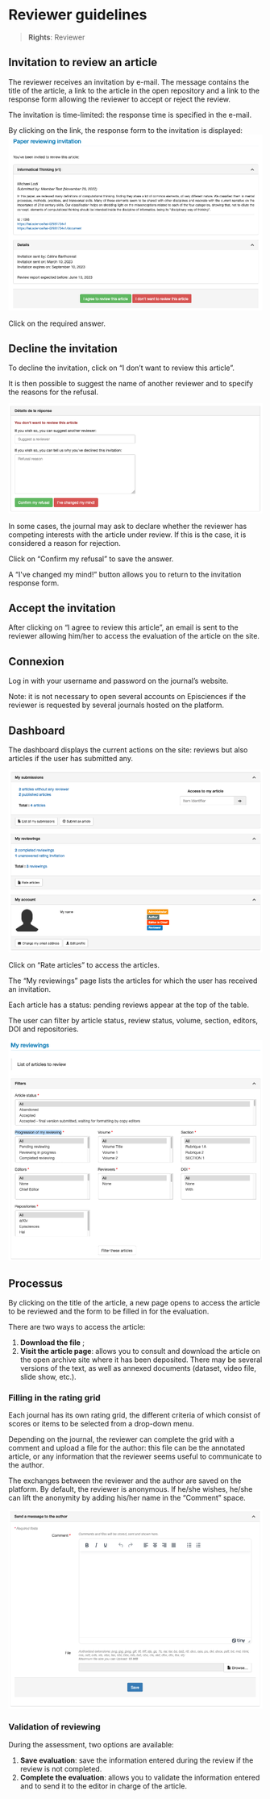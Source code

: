 # Reviewer guidelines

> **Rights**: Reviewer

## Invitation to review an article
The reviewer receives an invitation by e-mail. The message contains the title of the article, a link to the article in the open repository and a link to the response form allowing the reviewer to accept or reject the review.

The invitation is time-limited: the response time is specified in the e-mail.

By clicking on the link, the response form to the invitation is displayed:
![Alt text](img/review-1.png "Invitation to review an article")

Click on the required answer.

## Decline the invitation
To decline the invitation, click on “I don’t want to review this article”.

It is then possible to suggest the name of another reviewer and to specify the reasons for the refusal.

![Alt text](img/review-2.png "Details of the answer")

In some cases, the journal may ask to declare whether the reviewer has competing interests with the article under review. If this is the case, it is considered a reason for rejection.

Click on “Confirm my refusal” to save the answer.

A “I've changed my mind!” button allows you to return to the invitation response form.

## Accept the invitation
After clicking on “I agree to review this article”, an email is sent to the reviewer allowing him/her to access the evaluation of the article on the site.

## Connexion
Log in with your username and password on the journal’s website.

Note: it is not necessary to open several accounts on Episciences if the reviewer is requested by several journals hosted on the platform.

## Dashboard
The dashboard displays the current actions on the site: reviews but also articles if the user has submitted any.

![Alt text](img/review-3.png "Dashboard")

Click on “Rate articles” to access the articles.

The “My reviewings” page lists the articles for which the user has received an invitation.

Each article has a status: pending reviews appear at the top of the table.

The user can filter by article status, review status, volume, section, editors, DOI and repositories.

![Alt text](img/review-4.png "My reviewings")

## Processus
By clicking on the title of the article, a new page opens to access the article to be reviewed and the form to be filled in for the evaluation.

There are two ways to access the article:
1. **Download the file** ;
2. **Visit the article page**: allows you to consult and download the article on the open archive site where it has been deposited. There may be several versions of the text, as well as annexed documents (dataset, video file, slide show, etc.).

### Filling in the rating grid
Each journal has its own rating grid, the different criteria of which consist of scores or items to be selected from a drop-down menu.

Depending on the journal, the reviewer can complete the grid with a comment and upload a file for the author: this file can be the annotated article, or any information that the reviewer seems useful to communicate to the author.

The exchanges between the reviewer and the author are saved on the platform. By default, the reviewer is anonymous. If he/she wishes, he/she can lift the anonymity by adding his/her name in the “Comment” space.

![Alt text](img/review-5.png "Send a message to the author")

### Validation of reviewing
During the assessment, two options are available:
1. **Save evaluation**: save the information entered during the review if the review is not completed.
2. **Complete the evaluation**: allows you to validate the information entered and to send it to the editor in charge of the article.